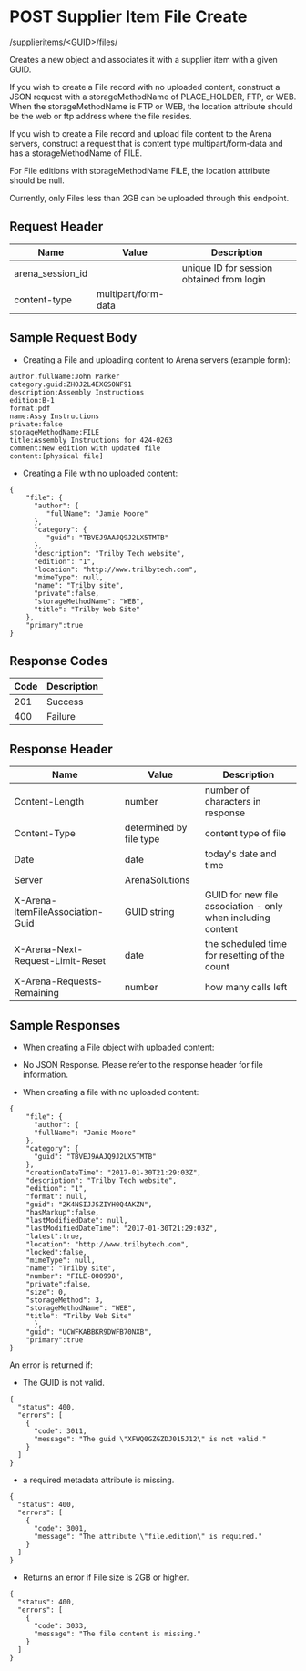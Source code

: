 # POST Supplier Item File Create


/supplieritems/&lt;GUID&gt;/files/

Creates a new  object and associates it with a supplier item with a given GUID.

If you wish to create a File record with no uploaded content, construct a JSON request with a storageMethodName of PLACE_HOLDER, FTP, or WEB. When the storageMethodName is FTP or WEB, the location attribute should be the web or ftp address where the file resides.


If you wish to create a File record and upload file content to the Arena servers, construct a request that is content type multipart/form\-data and has a storageMethodName  of FILE. 


For File editions with storageMethodName FILE, the location attribute should be null.

Currently, only Files less than 2GB can be uploaded through this endpoint.

## Request Header

| Name | Value | Description |
|  --- |  --- |  --- | 
| arena_session_id |   | unique ID for session obtained from login |
| content\-type | multipart/form\-data |   |

## Sample Request Body


* Creating a File and uploading content to Arena servers \(example form\):

```
author.fullName:John Parker
category.guid:ZH0J2L4EXGS0NF91
description:Assembly Instructions
edition:B-1
format:pdf
name:Assy Instructions
private:false
storageMethodName:FILE
title:Assembly Instructions for 424-0263
comment:New edition with updated file
content:[physical file]
```
* Creating a File with no uploaded content:

```
{
    "file": {
      "author": { 
         "fullName": "Jamie Moore"
      },
      "category": { 
         "guid": "TBVEJ9AAJQ9J2LX5TMTB" 
      },
      "description": "Trilby Tech website",
      "edition": "1",
      "location": "http://www.trilbytech.com",
      "mimeType": null,
      "name": "Trilby site",
      "private":false,
      "storageMethodName": "WEB",
      "title": "Trilby Web Site"
    },
    "primary":true
}

```
## Response Codes

| Code | Description |
|  --- |  --- | 
| 201 | Success |
| 400 | Failure |

## Response Header

| Name | Value | Description |
|  --- |  --- |  --- | 
| Content\-Length | number | number of characters in response |
| Content\-Type | determined by file type | content type of file |
| Date | date | today's date and time |
| Server | ArenaSolutions |   |
| X\-Arena\-ItemFileAssociation\-Guid | GUID string | GUID for new file association \- only when including content |
| X\-Arena\-Next\-Request\-Limit\-Reset  | date | the scheduled time for resetting of the count |
| X\-Arena\-Requests\-Remaining  | number | how many calls left |

## Sample Responses
* When creating a File object with uploaded content:

* No JSON Response. Please refer to the response header for file information.

* When creating a file with no uploaded content:

```
{
    "file": {
      "author": {
      "fullName": "Jamie Moore"
    },
    "category": {
      "guid": "TBVEJ9AAJQ9J2LX5TMTB"
    },
    "creationDateTime": "2017-01-30T21:29:03Z",
    "description": "Trilby Tech website",
    "edition": "1",
    "format": null,
    "guid": "2K4NSIJJSZIYH0Q4AKZN",
    "hasMarkup":false,
    "lastModifiedDate": null,
    "lastModifiedDateTime": "2017-01-30T21:29:03Z",
    "latest":true,
    "location": "http://www.trilbytech.com",
    "locked":false,
    "mimeType": null,
    "name": "Trilby site",
    "number": "FILE-000998",
    "private":false,
    "size": 0,
    "storageMethod": 3,
    "storageMethodName": "WEB",
    "title": "Trilby Web Site"
      },
    "guid": "UCWFKABBKR9DWFB70NXB",
    "primary":true
}

```
An error is returned if:

* The GUID is not valid.

```
{
  "status": 400,
  "errors": [
    {
      "code": 3011,
      "message": "The guid \"XFWQ0GZGZDJ015J12\" is not valid."
    }
  ]
}
```
* a required metadata attribute is missing.

```
{
  "status": 400,
  "errors": [
    {
      "code": 3001,
      "message": "The attribute \"file.edition\" is required."
    }
  ]
}
```
* Returns an error if File size is 2GB or higher.

```
{
  "status": 400,
  "errors": [
    {
      "code": 3033,
      "message": "The file content is missing."
    }
  ]
}
```

